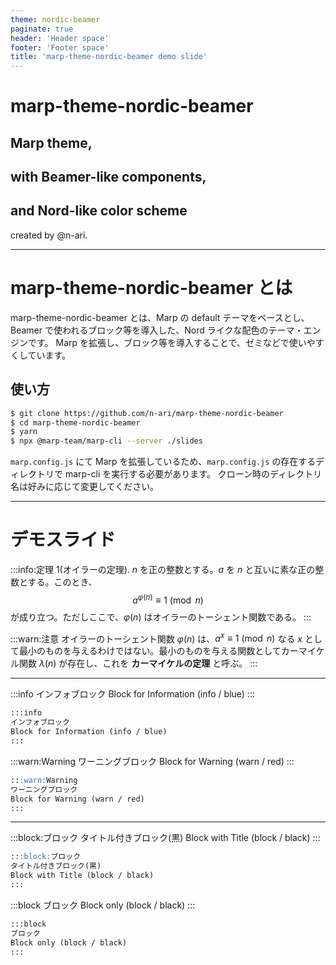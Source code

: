 ```yaml
---
theme: nordic-beamer
paginate: true
header: 'Header space'
footer: 'Footer space'
title: 'marp-theme-nordic-beamer demo slide'
---
```


<!-- _class: title -->
# marp-theme-nordic-beamer

## Marp theme,
## with Beamer-like components,
## and Nord-like color scheme

created by @n-ari.

---

# marp-theme-nordic-beamer とは

marp-theme-nordic-beamer とは、Marp の default テーマをベースとし、Beamer で使われるブロック等を導入した、Nord ライクな配色のテーマ・エンジンです。
Marp を拡張し、ブロック等を導入することで、ゼミなどで使いやすくしています。

## 使い方

```sh
$ git clone https://github.com/n-ari/marp-theme-nordic-beamer
$ cd marp-theme-nordic-beamer
$ yarn
$ npx @marp-team/marp-cli --server ./slides
```

`marp.config.js` にて Marp を拡張しているため、`marp.config.js` の存在するディレクトリで marp-cli を実行する必要があります。
クローン時のディレクトリ名は好みに応じて変更してください。

---

# デモスライド

:::info:定理 1(オイラーの定理).
$n$ を正の整数とする。$a$ を $n$ と互いに素な正の整数とする。このとき、
$$a^{\varphi(n)} \equiv 1 \pmod n$$
が成り立つ。ただしここで、$\varphi(n)$ はオイラーのトーシェント関数である。
:::

:::warn:注意
オイラーのトーシェント関数 $\varphi(n)$ は、$a^x\equiv 1\pmod n$ なる $x$ として最小のものを与えるわけではない。最小のものを与える関数としてカーマイケル関数 $\lambda(n)$ が存在し、これを **カーマイケルの定理** と呼ぶ。
:::

---

:::info
インフォブロック
Block for Information (info / blue)
:::
```md
:::info
インフォブロック
Block for Information (info / blue)
:::
```

:::warn:Warning
ワーニングブロック
Block for Warning (warn / red)
:::
```md
:::warn:Warning
ワーニングブロック
Block for Warning (warn / red)
:::
```

---

:::block:ブロック
タイトル付きブロック(黒)
Block with Title (block / black)
:::
```md
:::block:ブロック
タイトル付きブロック(黒)
Block with Title (block / black)
:::
```

:::block
ブロック
Block only (block / black)
:::
```md
:::block
ブロック
Block only (block / black)
:::
```

